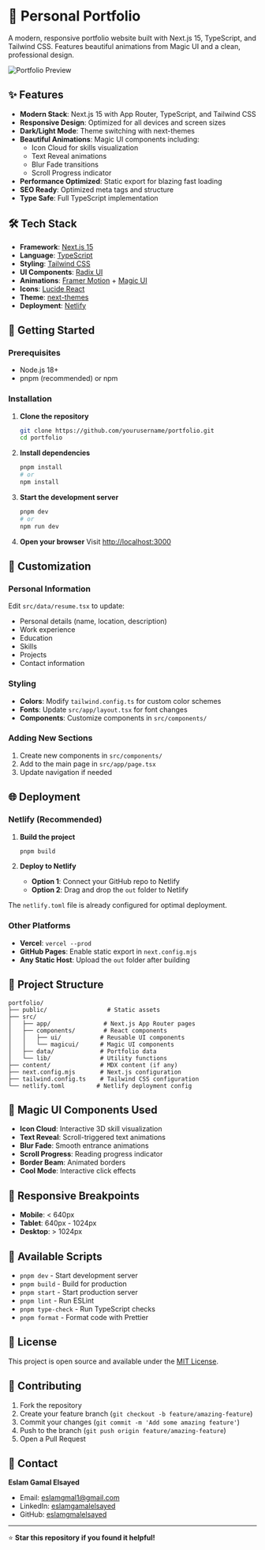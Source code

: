 # 🚀 Personal Portfolio

A modern, responsive portfolio website built with Next.js 15, TypeScript, and Tailwind CSS. Features beautiful animations from Magic UI and a clean, professional design.

![Portfolio Preview](public/me.webp)

## ✨ Features

- **Modern Stack**: Next.js 15 with App Router, TypeScript, and Tailwind CSS
- **Responsive Design**: Optimized for all devices and screen sizes
- **Dark/Light Mode**: Theme switching with next-themes
- **Beautiful Animations**: Magic UI components including:
  - Icon Cloud for skills visualization
  - Text Reveal animations
  - Blur Fade transitions
  - Scroll Progress indicator
- **Performance Optimized**: Static export for blazing fast loading
- **SEO Ready**: Optimized meta tags and structure
- **Type Safe**: Full TypeScript implementation

## 🛠️ Tech Stack

- **Framework**: [Next.js 15](https://nextjs.org/)
- **Language**: [TypeScript](https://www.typescriptlang.org/)
- **Styling**: [Tailwind CSS](https://tailwindcss.com/)
- **UI Components**: [Radix UI](https://www.radix-ui.com/)
- **Animations**: [Framer Motion](https://www.framer.com/motion/) + [Magic UI](https://magicui.design/)
- **Icons**: [Lucide React](https://lucide.dev/)
- **Theme**: [next-themes](https://github.com/pacocoursey/next-themes)
- **Deployment**: [Netlify](https://netlify.com/)

## 🚀 Getting Started

### Prerequisites

- Node.js 18+
- pnpm (recommended) or npm

### Installation

1. **Clone the repository**

   ```bash
   git clone https://github.com/yourusername/portfolio.git
   cd portfolio
   ```

2. **Install dependencies**

   ```bash
   pnpm install
   # or
   npm install
   ```

3. **Start the development server**

   ```bash
   pnpm dev
   # or
   npm run dev
   ```

4. **Open your browser**
   Visit [http://localhost:3000](http://localhost:3000)

## 📝 Customization

### Personal Information

Edit `src/data/resume.tsx` to update:

- Personal details (name, location, description)
- Work experience
- Education
- Skills
- Projects
- Contact information

### Styling

- **Colors**: Modify `tailwind.config.ts` for custom color schemes
- **Fonts**: Update `src/app/layout.tsx` for font changes
- **Components**: Customize components in `src/components/`

### Adding New Sections

1. Create new components in `src/components/`
2. Add to the main page in `src/app/page.tsx`
3. Update navigation if needed

## 🌐 Deployment

### Netlify (Recommended)

1. **Build the project**

   ```bash
   pnpm build
   ```

2. **Deploy to Netlify**
   - **Option 1**: Connect your GitHub repo to Netlify
   - **Option 2**: Drag and drop the `out` folder to Netlify

The `netlify.toml` file is already configured for optimal deployment.

### Other Platforms

- **Vercel**: `vercel --prod`
- **GitHub Pages**: Enable static export in `next.config.mjs`
- **Any Static Host**: Upload the `out` folder after building

## 📁 Project Structure

```
portfolio/
├── public/                 # Static assets
├── src/
│   ├── app/               # Next.js App Router pages
│   ├── components/        # React components
│   │   ├── ui/           # Reusable UI components
│   │   └── magicui/      # Magic UI components
│   ├── data/             # Portfolio data
│   └── lib/              # Utility functions
├── content/              # MDX content (if any)
├── next.config.mjs       # Next.js configuration
├── tailwind.config.ts    # Tailwind CSS configuration
└── netlify.toml         # Netlify deployment config
```

## 🎨 Magic UI Components Used

- **Icon Cloud**: Interactive 3D skill visualization
- **Text Reveal**: Scroll-triggered text animations
- **Blur Fade**: Smooth entrance animations
- **Scroll Progress**: Reading progress indicator
- **Border Beam**: Animated borders
- **Cool Mode**: Interactive click effects

## 📱 Responsive Breakpoints

- **Mobile**: < 640px
- **Tablet**: 640px - 1024px
- **Desktop**: > 1024px

## 🔧 Available Scripts

- `pnpm dev` - Start development server
- `pnpm build` - Build for production
- `pnpm start` - Start production server
- `pnpm lint` - Run ESLint
- `pnpm type-check` - Run TypeScript checks
- `pnpm format` - Format code with Prettier

## 📄 License

This project is open source and available under the [MIT License](LICENSE).

## 🤝 Contributing

1. Fork the repository
2. Create your feature branch (`git checkout -b feature/amazing-feature`)
3. Commit your changes (`git commit -m 'Add some amazing feature'`)
4. Push to the branch (`git push origin feature/amazing-feature`)
5. Open a Pull Request

## 📧 Contact

**Eslam Gamal Elsayed**

- Email: eslamgmal1@gmail.com
- LinkedIn: [eslamgamalelsayed](https://www.linkedin.com/in/eslamgamalelsayed)
- GitHub: [eslamgmalelsayed](https://github.com/eslamgmalelsayed)

---

⭐ **Star this repository if you found it helpful!**
